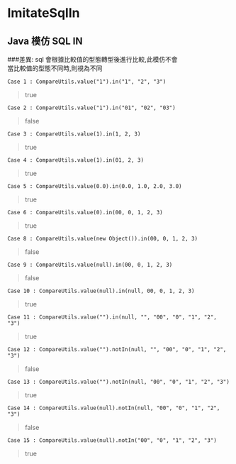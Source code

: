 # ImitateSqlIn
## Java 模仿 SQL IN
###差異:
sql 會根據比較值的型態轉型後進行比較,此模仿不會<BR>
當比較值的型態不同時,則視為不同

```
Case 1 : CompareUtils.value("1").in("1", "2", "3")
```
>true

```
Case 2 : CompareUtils.value("1").in("01", "02", "03")
```
>false

```
Case 3 : CompareUtils.value(1).in(1, 2, 3)
```
>true

```
Case 4 : CompareUtils.value(1).in(01, 2, 3)
```
>true

```
Case 5 : CompareUtils.value(0.0).in(0.0, 1.0, 2.0, 3.0)
```
>true

```
Case 6 : CompareUtils.value(0).in(00, 0, 1, 2, 3)
```
>true

```
Case 8 : CompareUtils.value(new Object()).in(00, 0, 1, 2, 3)
```
>false

```
Case 9 : CompareUtils.value(null).in(00, 0, 1, 2, 3)
```
>false

```
Case 10 : CompareUtils.value(null).in(null, 00, 0, 1, 2, 3)
```
>true

```
Case 11 : CompareUtils.value("").in(null, "", "00", "0", "1", "2", "3")
```
>true

```
Case 12 : CompareUtils.value("").notIn(null, "", "00", "0", "1", "2", "3")
```
>false

```
Case 13 : CompareUtils.value("").notIn(null, "00", "0", "1", "2", "3")
```
>true

```
Case 14 : CompareUtils.value(null).notIn(null, "00", "0", "1", "2", "3")
```
>false

```
Case 15 : CompareUtils.value(null).notIn("00", "0", "1", "2", "3")
```
>true
